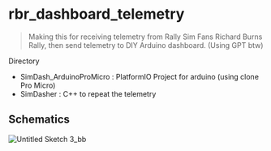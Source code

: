 
# rbr_dashboard_telemetry

> Making this for receiving telemetry from Rally Sim Fans Richard Burns Rally, then send telemetry to DIY Arduino dashboard. (Using GPT btw)

Directory
- SimDash_ArduinoProMicro : PlatformIO Project for arduino (using clone Pro Micro)
- SimDasher : C++ to repeat the telemetry

## Schematics

![Untitled Sketch 3_bb](https://github.com/user-attachments/assets/1cb4a68a-9ca8-4552-9a70-536fedd52ddb)
